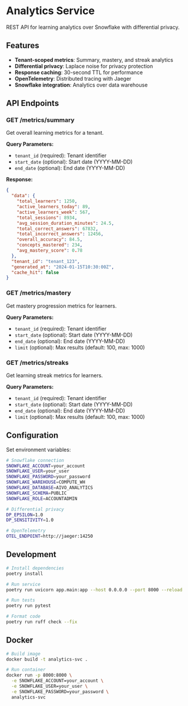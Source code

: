 # Analytics Service

REST API for learning analytics over Snowflake with differential privacy.

## Features

- **Tenant-scoped metrics**: Summary, mastery, and streak analytics
- **Differential privacy**: Laplace noise for privacy protection  
- **Response caching**: 30-second TTL for performance
- **OpenTelemetry**: Distributed tracing with Jaeger
- **Snowflake integration**: Analytics over data warehouse

## API Endpoints

### GET /metrics/summary

Get overall learning metrics for a tenant.

**Query Parameters:**

- `tenant_id` (required): Tenant identifier
- `start_date` (optional): Start date (YYYY-MM-DD)
- `end_date` (optional): End date (YYYY-MM-DD)

**Response:**

```json
{
  "data": {
    "total_learners": 1250,
    "active_learners_today": 89,
    "active_learners_week": 567,
    "total_sessions": 8934,
    "avg_session_duration_minutes": 24.5,
    "total_correct_answers": 67832,
    "total_incorrect_answers": 12456,
    "overall_accuracy": 84.5,
    "concepts_mastered": 234,
    "avg_mastery_score": 0.78
  },
  "tenant_id": "tenant_123",
  "generated_at": "2024-01-15T10:30:00Z",
  "cache_hit": false
}
```

### GET /metrics/mastery

Get mastery progression metrics for learners.

**Query Parameters:**

- `tenant_id` (required): Tenant identifier
- `start_date` (optional): Start date (YYYY-MM-DD)
- `end_date` (optional): End date (YYYY-MM-DD)
- `limit` (optional): Max results (default: 100, max: 1000)

### GET /metrics/streaks

Get learning streak metrics for learners.

**Query Parameters:**

- `tenant_id` (required): Tenant identifier
- `start_date` (optional): Start date (YYYY-MM-DD)
- `end_date` (optional): End date (YYYY-MM-DD)
- `limit` (optional): Max results (default: 100, max: 1000)

## Configuration

Set environment variables:

```bash
# Snowflake connection
SNOWFLAKE_ACCOUNT=your_account
SNOWFLAKE_USER=your_user
SNOWFLAKE_PASSWORD=your_password
SNOWFLAKE_WAREHOUSE=COMPUTE_WH
SNOWFLAKE_DATABASE=AIVO_ANALYTICS
SNOWFLAKE_SCHEMA=PUBLIC
SNOWFLAKE_ROLE=ACCOUNTADMIN

# Differential privacy
DP_EPSILON=1.0
DP_SENSITIVITY=1.0

# OpenTelemetry
OTEL_ENDPOINT=http://jaeger:14250
```

## Development

```bash
# Install dependencies
poetry install

# Run service
poetry run uvicorn app.main:app --host 0.0.0.0 --port 8000 --reload

# Run tests
poetry run pytest

# Format code
poetry run ruff check --fix
```

## Docker

```bash
# Build image
docker build -t analytics-svc .

# Run container
docker run -p 8000:8000 \
  -e SNOWFLAKE_ACCOUNT=your_account \
  -e SNOWFLAKE_USER=your_user \
  -e SNOWFLAKE_PASSWORD=your_password \
  analytics-svc
```
